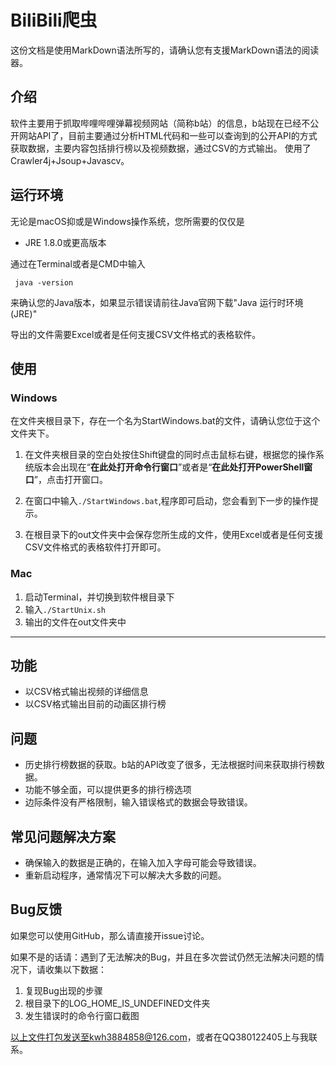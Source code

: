 # BiliBili爬虫

这份文档是使用MarkDown语法所写的，请确认您有支援MarkDown语法的阅读器。

## 介绍
软件主要用于抓取哔哩哔哩弹幕视频网站（简称b站）的信息，b站现在已经不公开网站API了，目前主要通过分析HTML代码和一些可以查询到的公开API的方式获取数据，主要内容包括排行榜以及视频数据，通过CSV的方式输出。
使用了Crawler4j+Jsoup+Javascv。

## 运行环境
无论是macOS抑或是Windows操作系统，您所需要的仅仅是

- JRE 1.8.0或更高版本

通过在Terminal或者是CMD中输入

``` java -version```

来确认您的Java版本，如果显示错误请前往Java官网下载"Java 运行时环境(JRE)"

导出的文件需要Excel或者是任何支援CSV文件格式的表格软件。

## 使用

### Windows

在文件夹根目录下，存在一个名为StartWindows.bat的文件，请确认您位于这个文件夹下。

1. 在文件夹根目录的空白处按住Shift键盘的同时点击鼠标右键，根据您的操作系统版本会出现在“**在此处打开命令行窗口**”或者是“**在此处打开PowerShell窗口**”，点击打开窗口。

2. 在窗口中输入`./StartWindows.bat`,程序即可启动，您会看到下一步的操作提示。

3. 在根目录下的out文件夹中会保存您所生成的文件，使用Excel或者是任何支援CSV文件格式的表格软件打开即可。

### Mac
1. 启动Terminal，并切换到软件根目录下
2. 输入`./StartUnix.sh`
3. 输出的文件在out文件夹中

---
## 功能
- 以CSV格式输出视频的详细信息
- 以CSV格式输出目前的动画区排行榜

## 问题
- 历史排行榜数据的获取。b站的API改变了很多，无法根据时间来获取排行榜数据。
- 功能不够全面，可以提供更多的排行榜选项
- 边际条件没有严格限制，输入错误格式的数据会导致错误。

## 常见问题解决方案
- 确保输入的数据是正确的，在输入加入字母可能会导致错误。
- 重新启动程序，通常情况下可以解决大多数的问题。

## Bug反馈

如果您可以使用GitHub，那么请直接开issue讨论。

如果不是的话请：遇到了无法解决的Bug，并且在多次尝试仍然无法解决问题的情况下，请收集以下数据：
1. 复现Bug出现的步骤
2. 根目录下的LOG_HOME_IS_UNDEFINED文件夹
3. 发生错误时的命令行窗口截图

以上文件打包发送至kwh3884858@126.com，或者在QQ380122405上与我联系。
